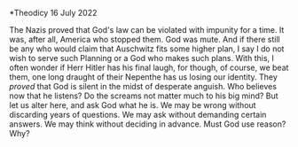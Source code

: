 *Theodicy
16 July 2022

The Nazis proved that God's law
can be violated with impunity
for a time. It was, after all, America
who stopped them. God was mute.
And if there still be any who would claim
that Auschwitz fits some higher plan,
I say I do not wish to serve such Planning
or a God who makes such plans.
With this, I often wonder
if Herr Hitler has his final laugh,
for though, of course, we beat them,
one long draught of their Nepenthe
has us losing our identity.
They *proved* that God is silent
in the midst of desperate anguish.
Who believes now that he listens?
Do the screams not matter much
to his big mind? But let us alter here,
and ask God what he is. We may be wrong
without discarding years of questions. We may ask
without demanding certain answers. We may think
without deciding in advance. Must God use reason? Why?